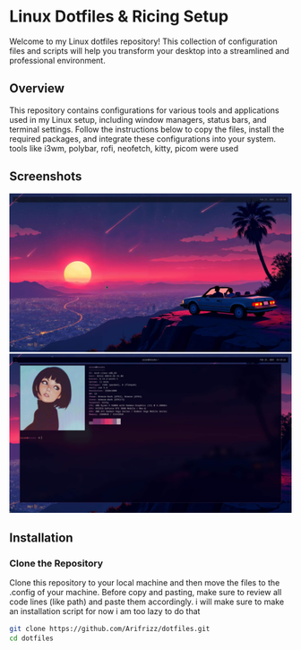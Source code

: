 # Linux Dotfiles & Ricing Setup

Welcome to my Linux dotfiles repository! This collection of configuration files and scripts will help you transform your desktop into a streamlined and professional environment.

## Overview

This repository contains configurations for various tools and applications used in my Linux setup, including window managers, status bars, and terminal settings. Follow the instructions below to copy the files, install the required packages, and integrate these configurations into your system.
tools like i3wm, polybar, rofi, neofetch, kitty, picom were used

## Screenshots

![Desktop Screenshot](images/desktop.jpg)
![Terminal Screenshot](images/terminal.jpg)

## Installation

### Clone the Repository

Clone this repository to your local machine and then move the files to the .config of your machine. Before copy and pasting, make sure to review all code lines (like path) and paste them accordingly. i will make sure to make an installation script for now i am too lazy to do that


```bash
git clone https://github.com/Arifrizz/dotfiles.git
cd dotfiles







